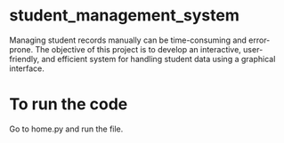 # student_management_system
 Managing student records manually can be time-consuming and error-prone. The objective of this project is to develop an interactive, user-friendly, and efficient system for handling student data using a graphical interface.

# To run the code 
 Go to home.py and run the file.